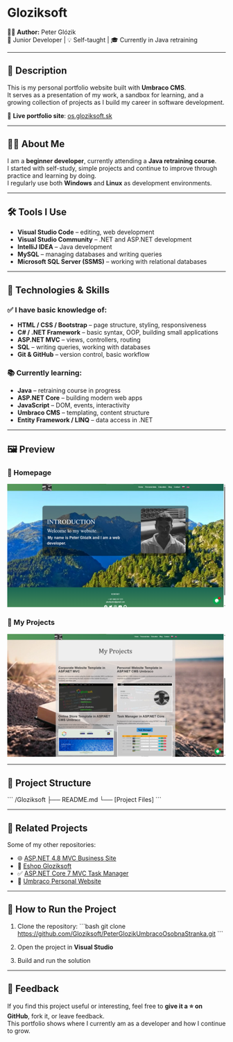 # Gloziksoft

👨‍💻 **Author:** Peter Glózik  
🎯 Junior Developer | 💡 Self-taught | 🎓 Currently in Java retraining

---

## 📖 Description

This is my personal portfolio website built with **Umbraco CMS**.  
It serves as a presentation of my work, a sandbox for learning, and a growing collection of projects as I build my career in software development.

🔗 **Live portfolio site**: [os.gloziksoft.sk](https://os.gloziksoft.sk)

---

## 👨‍💻 About Me

I am a **beginner developer**, currently attending a **Java retraining course**.  
I started with self-study, simple projects and continue to improve through practice and learning by doing.  
I regularly use both **Windows** and **Linux** as development environments.

---

## 🛠 Tools I Use

- **Visual Studio Code** – editing, web development  
- **Visual Studio Community** – .NET and ASP.NET development  
- **IntelliJ IDEA** – Java development  
- **MySQL** – managing databases and writing queries  
- **Microsoft SQL Server (SSMS)** – working with relational databases

---

## 🚀 Technologies & Skills

### ✅ I have basic knowledge of:
- **HTML / CSS / Bootstrap** – page structure, styling, responsiveness  
- **C# / .NET Framework** – basic syntax, OOP, building small applications  
- **ASP.NET MVC** – views, controllers, routing  
- **SQL** – writing queries, working with databases  
- **Git & GitHub** – version control, basic workflow

### 📚 Currently learning:
- **Java** – retraining course in progress  
- **ASP.NET Core** – building modern web apps  
- **JavaScript** – DOM, events, interactivity  
- **Umbraco CMS** – templating, content structure  
- **Entity Framework / LINQ** – data access in .NET

---

## 🖼 Preview

### 🔹 Homepage
![Homepage](homepage.png)

### 🔹 My Projects
![Projects](projects.png)

---

## 📁 Project Structure
\`\`\`
/Gloziksoft
├── README.md
└── [Project Files]
\`\`\`

---

## 🔗 Related Projects

Some of my other repositories:

- 🌐 [ASP.NET 4.8 MVC Business Site](https://github.com/Gloziksoft/Asp.Net-4.8-MVC-Business-site)  
- 🛒 [Eshop Gloziksoft](https://github.com/Gloziksoft/EshopGloziksoft)  
- ✅ [ASP.NET Core 7 MVC Task Manager](https://github.com/Gloziksoft/Asp.Net-Core-7-MVC-Task_Manager)  
- 🧱 [Umbraco Personal Website](https://github.com/Gloziksoft/PeterGlozikUmbracoOsobnaStranka)

---

## 📌 How to Run the Project

1. Clone the repository:
\`\`\`bash
git clone https://github.com/Gloziksoft/PeterGlozikUmbracoOsobnaStranka.git
\`\`\`

2. Open the project in **Visual Studio**  
3. Build and run the solution

---

## 💬 Feedback

If you find this project useful or interesting, feel free to **give it a ⭐ on GitHub**, fork it, or leave feedback.  
This portfolio shows where I currently am as a developer and how I continue to grow.
